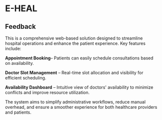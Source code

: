 
# E-HEAL

## Feedback
This is a comprehensive web-based solution designed to streamline hospital operations and enhance the patient experience. Key features include:

<b>Appointment Booking</b>– Patients can easily schedule consultations based on availability.

<b>Doctor Slot Management</b> – Real-time slot allocation and visibility for efficient scheduling.

<b>Availability Dashboard</b> – Intuitive view of doctors' availability to minimize conflicts and improve resource utilization.

The system aims to simplify administrative workflows, reduce manual overhead, and ensure a smoother experience for both healthcare providers and patients. 
